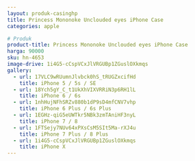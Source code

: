 ```yaml
---
layout: produk-casinghp
title: Princess Mononoke Unclouded eyes iPhone Case
categories: apple

# Produk
product-title: Princess Mononoke Unclouded eyes iPhone Case
harga: 90000
sku: hn-4653
image-drive: 1i4G5-cCspVCxJlVRGUBp1ZGuslOXkmqs
gallery:
  - url: 17VLC9wRUumnJlvbck0hS_tRUGZxcifHd
    title: iPhone 5 / 5s / SE
  - url: 18Ych5gY_C_t1UkXhVIXVRRiN3p6RH1lL
    title: iPhone 6 / 6s
  - url: 1nhHujNFhSRZv880b1dP9sD4mfCNV7vhp
    title: iPhone 6 Plus / 6s Plus
  - url: 1EGHz-qiG5eUWTkr5NBk3zmTAniHF3nyL
    title: iPhone 7 / 8
  - url: 1FTSejy7NUv64xPXsCsM5SIt5Ma-rXJ4u
    title: iPhone 7 Plus / 8 Plus
  - url: 1i4G5-cCspVCxJlVRGUBp1ZGuslOXkmqs
    title: iPhone X
---
```

